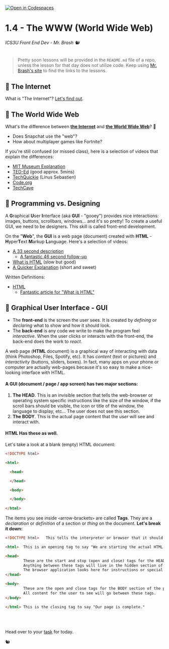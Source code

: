 [![Open in Codespaces](https://classroom.github.com/assets/launch-codespace-2972f46106e565e64193e422d61a12cf1da4916b45550586e14ef0a7c637dd04.svg)](https://classroom.github.com/open-in-codespaces?assignment_repo_id=15990683)
# 1.4 - The WWW (World Wide Web)

###### ICS3U Front End Dev - Mr. Brash 🐿️

> Pretty soon lessons will be provided in the `README.md` file of a repo, unless the lesson for that day does not utilize code. Keep using [Mr. Brash's site](https://www.brash.ca/ics3) to find the links to the lessons.

## 📖 The Internet
What is "The Internet"?  [Let's find out](https://youtu.be/Dxcc6ycZ73M).

## 📖 The World Wide Web
What's the difference between **[the Internet](https://en.wikipedia.org/wiki/Internet)** and **[the World Wide Web](https://en.wikipedia.org/wiki/World_Wide_Web)**? 🤔
  - Does Snapchat use the "web"?
  - How about multiplayer games like Fortnite?

If you're still confused (or missed class), here is a selection of videos that explain the differences:
- [MIT Museum Explanation](https://www.youtube.com/watch?v=UVkT59PmRdo)
- [TED-Ed](https://youtu.be/J8hzJxb0rpc) (good approx. 5mins)
- [TechQuickie](https://www.youtube.com/watch?v=laepk9KrAZY) (Linus Sebastien)
- [Code.org](https://youtu.be/kBXQZMmiA4s)
- [TechCave](https://youtu.be/CX_HyY3kbZw)

## 📖 Programming vs. Designing

A **G**raphical **U**ser **I**nterface (aka **GUI** - "gooey") provides nice interactions:  images, buttons, scrollbars, windows... and it's so pretty! To create a useful GUI, we need to be designers. This skill is called front-end development.

On the "**Web**", the **GUI** is a web page (document) created with **HTML** - **H**yper**T**ext **M**arkup **L**anguage. Here's a selection of videos:
- [A 33 second description](https://youtu.be/xKuJrmlCdig)
  - [A fantastic 46 second follow-up](https://youtu.be/rOPKC49gTkk)
- [What is HTML](https://youtu.be/CKlh1lwe2rY?t=16) (slow but good)
- [A Quicker Explanation](https://youtu.be/W-6OY9eI3hk?t=73) (short and sweet)

Written Definitions:
- [HTML](https://en.wikipedia.org/wiki/HTML)
  - [Fantastic article for "What is HTML"](https://www.hostinger.com/tutorials/what-is-html)

## 📖 Graphical User Interface - GUI
- The **front-end** is the screen the user sees. It is created by _defining_ or _declaring_ what to show and how it should look.
- The **back-end** is any code we write to make the program feel _interactive_. When the user clicks or interacts with the front-end, the back-end does the work to _react_.

A web page (**HTML** document) is a graphical way of interacting with data (think Photoshop, Files, Spotify, etc). It has _content_ (text or pictures) and _interactivity_ (buttons, sliders, boxes). In fact, many apps on your phone or computer are actually web-pages because it's so easy to make a nice-looking interface with HTML.

#### A GUI (document / page / app screen) has two major sections:

1. **The HEAD**. This is an invisible section that tells the web-browser or operating system specific instructions like the size of the window, if the scroll bars should be visible, the icon or title of the window, the language to display, etc... The user does not see this section.
2. **The BODY**. This is the actual page content that the _user_ will see and interact with.

#### HTML Has these as well.

Let's take a look at a blank (empty) HTML document:
```HTML
<!DOCTYPE html>

<html>

  <head>

  </head>

  <body>

  </body>
  
</html>
```

The items you see inside `<`arrow-brackets`>` are called **Tags**. They are a _declaration_ or _definition_ of a section or _thing_ on the document. **Let's break it down:**
```HTML
<!DOCTYPE html>   This tells the interpreter or browser that it should expect HTML tags.
```
```HTML
<html>  This is an opening tag to say "We are starting the actual HTML now"
```
```HTML
<head>
        These are the start and stop (open and close) tags for the HEAD section of the page.
        Anything between these tags will live in the hidden section of the page.
        The browser application looks here for instructions or special codes that the user doesn't see.
</head>
```
```HTML
<body>
        These are the open and close tags for the BODY section of the page.
        All content for the user to see will go between these tags.
</body>
```
```HTML
</html> This is the closing tag to say "Our page is complete."
```

<br><br>

Head over to your [task](YOUR_TASK.md) for today.


🐿️
